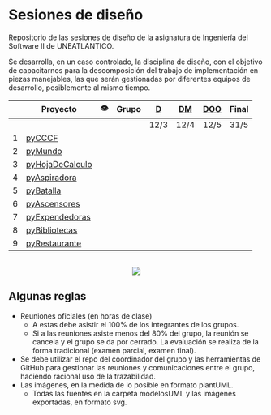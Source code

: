 # Sesiones de diseño

Repositorio de las sesiones de diseño de la asignatura de Ingeniería del Software II de UNEATLANTICO.

Se desarrolla, en un caso controlado, la disciplina de diseño, con el objetivo de capacitarnos para la descomposición del trabajo de implementación en piezas manejables, las que serán gestionadas por diferentes equipos de desarrollo, posiblemente al mismo tiempo.

<div align=center>

| |Proyecto|👁️|Grupo|[D](/documentos/entregas.d.md)|[DM](/documentos/entregas.dM.md)|[DOO](/documentos/entregas.dOO.md)|Final
|-|-|:-:|:-:|:-:|:-:|:-:|:-:|
| ||||12/3|12/4|12/5|31/5
|1|[pyCCCF](https://github.com/puntoReflex/pyCCCF/blob/main/enunciado.md)
|2|[pyMundo](https://github.com/puntoReflex/pyMundo/blob/main/enunciado.md)
|3|[pyHojaDeCalculo](https://github.com/puntoReflex/pyHojaDeCalculo/blob/main/enunciado.md)
|4|[pyAspiradora](https://github.com/puntoReflex/pyAspiradora/blob/main/enunciado.md)
|5|[pyBatalla](https://github.com/puntoReflex/pyBatalla/blob/main/enunciado.md)
|6|[pyAscensores](https://github.com/puntoReflex/pyAscensores/blob/main/enunciado.md)
|7|[pyExpendedoras](https://github.com/puntoReflex/pyExpendedoras/blob/main/enunciado.md)
|8|[pyBibliotecas](https://github.com/puntoReflex/pyBiblioteca/blob/main/enunciado.md)
|9|[pyRestaurante](https://github.com/puntoReflex/pyRestaurante/blob/main/enunciado.md)

</div>

<div align=center>

||
|-|
![](/images/modelosUML/trabajoRepos.svg)

</div>

## Algunas reglas

- Reuniones oficiales (en horas de clase)
  - A estas debe asistir el 100% de los integrantes de los grupos.
  - Si a las reuniones asiste menos del 80% del grupo, la reunión se cancela y el grupo se da por cerrado. La evaluación se realiza de la forma tradicional (examen parcial, examen final).
- Se debe utilizar el repo del coordinador del grupo y las herramientas de GitHub para gestionar las reuniones y comunicaciones entre el grupo, haciendo racional uso de la trazabilidad.
- Las imágenes, en la medida de lo posible en formato plantUML.
  - Todas las fuentes en la carpeta modelosUML y las imágenes exportadas, en formato svg.
